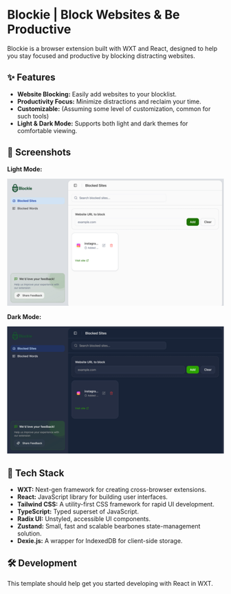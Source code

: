 # Blockie | Block Websites & Be Productive

Blockie is a browser extension built with WXT and React, designed to help you stay focused and productive by blocking distracting websites.

## ✨ Features

*   **Website Blocking:** Easily add websites to your blocklist.
*   **Productivity Focus:** Minimize distractions and reclaim your time.
*   **Customizable:** (Assuming some level of customization, common for such tools)
*   **Light & Dark Mode:** Supports both light and dark themes for comfortable viewing.

## 📸 Screenshots

**Light Mode:**

![Light Mode App Screenshot](./public/light-app.png)

**Dark Mode:**

![Dark Mode App Screenshot](./public/dark-app.png)

## 🚀 Tech Stack

*   **WXT:** Next-gen framework for creating cross-browser extensions.
*   **React:** JavaScript library for building user interfaces.
*   **Tailwind CSS:** A utility-first CSS framework for rapid UI development.
*   **TypeScript:** Typed superset of JavaScript.
*   **Radix UI:** Unstyled, accessible UI components.
*   **Zustand:** Small, fast and scalable bearbones state-management solution.
*   **Dexie.js:** A wrapper for IndexedDB for client-side storage.

## 🛠️ Development

This template should help get you started developing with React in WXT.